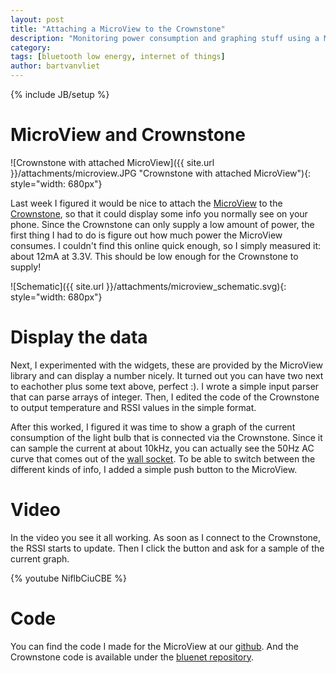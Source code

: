 ```yaml
---
layout: post
title: "Attaching a MicroView to the Crownstone"
description: "Monitoring power consumption and graphing stuff using a MicroView attached to a Crownstone."
category: 
tags: [bluetooth low energy, internet of things]
author: bartvanvliet
---
```

{% include JB/setup %}

# MicroView and Crownstone
![Crownstone with attached MicroView]({{ site.url }}/attachments/microview.JPG "Crownstone with attached MicroView"){: style="width: 680px"}

Last week I figured it would be nice to attach the [MicroView](http://learn.microview.io/intro/general-overview-of-microview.html) to the [Crownstone](https://dobots.nl/products/crownstone), so that it could display some info you normally see on your phone.
Since the Crownstone can only supply a low amount of power, the first thing I had to do is figure out how much power the MicroView consumes. I couldn't find this online quick enough, so I simply measured it: about 12mA at 3.3V. This should be low enough for the Crownstone to supply!

![Schematic]({{ site.url }}/attachments/microview_schematic.svg){: style="width: 680px"}


# Display the data
Next, I experimented with the widgets, these are provided by the MicroView library and can display a number nicely. It turned out you can have two next to eachother plus some text above, perfect :).
I wrote a simple input parser that can parse arrays of integer. Then, I edited the code of the Crownstone to output temperature and RSSI values in the simple format.

After this worked, I figured it was time to show a graph of the current consumption of the light bulb that is connected via the Crownstone. Since it can sample the current at about 10kHz, you can actually see the 50Hz AC curve that comes out of the [wall socket](http://en.wikipedia.org/wiki/AC_power_plugs_and_sockets).
To be able to switch between the different kinds of info, I added a simple push button to the MicroView.

# Video
In the video you see it all working. As soon as I connect to the Crownstone, the RSSI starts to update. Then I click the button and ask for a sample of the current graph.

{% youtube NiflbCiuCBE %}

# Code
You can find the code I made for the MicroView at our [github](https://github.com/dobots/crownstone-micro-view). And the Crownstone code is available under the [bluenet repository](https://github.com/dobots/bluenet).
